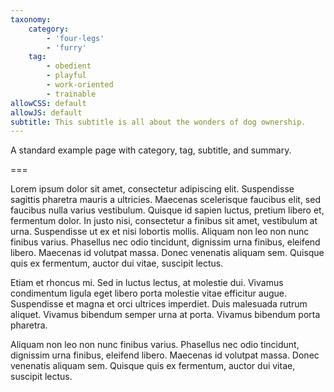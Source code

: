 ```yaml
---
taxonomy:
    category:
        - 'four-legs'
        - 'furry'
    tag:
        - obedient
        - playful
        - work-oriented
        - trainable
allowCSS: default
allowJS: default
subtitle: This subtitle is all about the wonders of dog ownership.
---
```


A standard example page with category, tag, subtitle, and summary.

===

Lorem ipsum dolor sit amet, consectetur adipiscing elit. Suspendisse sagittis pharetra mauris a ultricies. Maecenas scelerisque faucibus elit, sed faucibus nulla varius vestibulum. Quisque id sapien luctus, pretium libero et, fermentum dolor. In justo nisi, consectetur a finibus sit amet, vestibulum at urna. Suspendisse ut ex et nisi lobortis mollis. Aliquam non leo non nunc finibus varius. Phasellus nec odio tincidunt, dignissim urna finibus, eleifend libero. Maecenas id volutpat massa. Donec venenatis aliquam sem. Quisque quis ex fermentum, auctor dui vitae, suscipit lectus.

Etiam et rhoncus mi. Sed in luctus lectus, at molestie dui. Vivamus condimentum ligula eget libero porta molestie vitae efficitur augue. Suspendisse et magna et orci ultrices imperdiet. Duis malesuada rutrum aliquet. Vivamus bibendum semper urna at porta. Vivamus bibendum porta pharetra.

Aliquam non leo non nunc finibus varius. Phasellus nec odio tincidunt, dignissim urna finibus, eleifend libero. Maecenas id volutpat massa. Donec venenatis aliquam sem. Quisque quis ex fermentum, auctor dui vitae, suscipit lectus.
